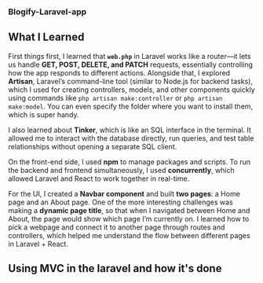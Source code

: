 ### Blogify-Laravel-app

## What I Learned

First things first, I learned that **`web.php`** in Laravel works like a router—it lets us handle **GET, POST, DELETE, and PATCH** requests, essentially controlling how the app responds to different actions. Alongside that, I explored **Artisan**, Laravel’s command-line tool (similar to Node.js for backend tasks), which I used for creating controllers, models, and other components quickly using commands like `php artisan make:controller` or `php artisan make:model`. You can even specify the folder where you want to install them, which is super handy.

I also learned about **Tinker**, which is like an SQL interface in the terminal. It allowed me to interact with the database directly, run queries, and test table relationships without opening a separate SQL client.

On the front-end side, I used **npm** to manage packages and scripts. To run the backend and frontend simultaneously, I used **concurrently**, which allowed Laravel and React to work together in real-time.

For the UI, I created a **Navbar component** and built **two pages**: a Home page and an About page. One of the more interesting challenges was making a **dynamic page title**, so that when I navigated between Home and About, the page would show which page I’m currently on. I learned how to pick a webpage and connect it to another page through routes and controllers, which helped me understand the flow between different pages in Laravel + React.

## Using MVC in the laravel and how it's done

